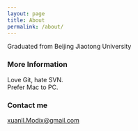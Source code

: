 ```yaml
---
layout: page
title: About
permalink: /about/
---
```


Graduated from Beijing Jiaotong University

### More Information

Love Git, hate SVN.  
Prefer Mac to PC.

### Contact me

[xuanll.Modix@gmail.com](mailto:xuanll.Modix@gmail.com)
